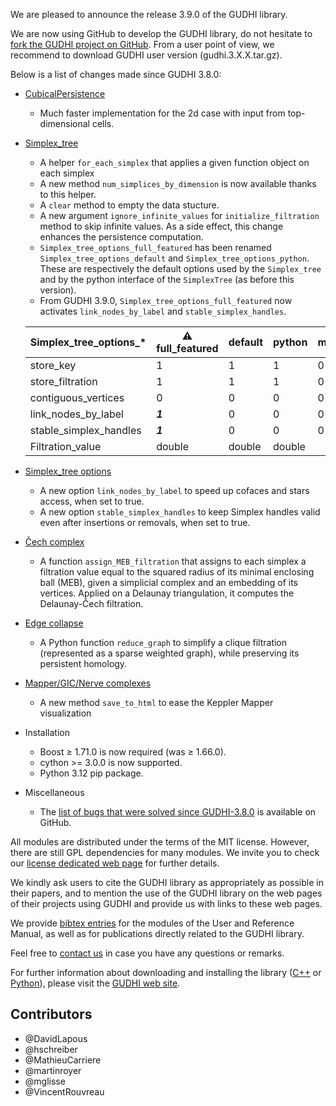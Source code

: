 We are pleased to announce the release 3.9.0 of the GUDHI library.

We are now using GitHub to develop the GUDHI library, do not hesitate to [fork the GUDHI project on GitHub](https://github.com/GUDHI/gudhi-devel). From a user point of view, we recommend to download GUDHI user version (gudhi.3.X.X.tar.gz).

Below is a list of changes made since GUDHI 3.8.0:

- [CubicalPersistence](https://gudhi.inria.fr/python/latest/cubical_complex_sklearn_itf_ref.html)
     - Much faster implementation for the 2d case with input from top-dimensional cells.

- [Simplex_tree](https://gudhi.inria.fr/doc/latest/group__simplex__tree.html)
     - A helper `for_each_simplex` that applies a given function object on each simplex
     - A new method `num_simplices_by_dimension` is now available thanks to this helper.
     - A `clear` method to empty the data stucture.
     - A new argument `ignore_infinite_values` for `initialize_filtration` method to skip infinite values. As a side effect, this change enhances the persistence computation.
     - `Simplex_tree_options_full_featured` has been renamed `Simplex_tree_options_default` and `Simplex_tree_options_python`.
     These are respectively the default options used by the `Simplex_tree` and by the python interface of the `SimplexTree` (as before this version).
     - From GUDHI 3.9.0, `Simplex_tree_options_full_featured` now activates `link_nodes_by_label` and `stable_simplex_handles`.

     | Simplex_tree_options_*  | :warning: full_featured | default | python | minimal |
     | ---- | ---- | ---- | ---- | ---- |
     | store_key              | 1       | 1      | 1      | 0 |
     | store_filtration       | 1       | 1      | 1      | 0 |
     | contiguous_vertices    | 0       | 0      | 0      | 0 |
     | link_nodes_by_label    | ***1*** | 0      | 0      | 0 |
     | stable_simplex_handles | ***1*** | 0      | 0      | 0 |
     | Filtration_value       | double  | double | double |   |

- [Simplex_tree options](https://gudhi.inria.fr/doc/latest/struct_simplex_tree_options.html)
     - A new option `link_nodes_by_label` to speed up cofaces and stars access, when set to true.
     - A new option `stable_simplex_handles` to keep Simplex handles valid even after insertions or removals, when set to true.

- [Čech complex](https://gudhi.inria.fr/doc/latest/group__cech__complex.html)
     - A function `assign_MEB_filtration` that assigns to each simplex a filtration value equal to the squared radius of its minimal enclosing ball (MEB), given a simplicial complex and an embedding of its vertices. Applied on a Delaunay triangulation, it computes the Delaunay-Čech filtration.

- [Edge collapse](https://gudhi.inria.fr/python/latest/edge_collapse.html)
     - A Python function `reduce_graph` to simplify a clique filtration (represented as a sparse weighted graph), while preserving its persistent homology.

- [Mapper/GIC/Nerve complexes](https://gudhi.inria.fr/python/latest/cover_complex_sklearn_isk_ref.html)
     - A new method `save_to_html` to ease the Keppler Mapper visualization

- Installation
     - Boost &ge; 1.71.0 is now required (was &ge; 1.66.0).
     - cython >= 3.0.0 is now supported.
     - Python 3.12 pip package.

- Miscellaneous
     - The [list of bugs that were solved since GUDHI-3.8.0](https://github.com/GUDHI/gudhi-devel/issues?q=label%3A3.9.0+is%3Aclosed) is available on GitHub.

All modules are distributed under the terms of the MIT license.
However, there are still GPL dependencies for many modules. We invite you to check our [license dedicated web page](https://gudhi.inria.fr/licensing/) for further details.

We kindly ask users to cite the GUDHI library as appropriately as possible in their papers, and to mention the use of the GUDHI library on the web pages of their projects using GUDHI and provide us with links to these web pages.

We provide [bibtex entries](https://gudhi.inria.fr/doc/latest/_citation.html) for the modules of the User and Reference Manual, as well as for publications directly related to the GUDHI library. 

Feel free to [contact us](https://gudhi.inria.fr/contact/) in case you have any questions or remarks.

For further information about downloading and installing the library ([C++](https://gudhi.inria.fr/doc/latest/installation.html) or [Python](https://gudhi.inria.fr/python/latest/installation.html)), please visit the [GUDHI web site](https://gudhi.inria.fr/).

## Contributors

- @DavidLapous
- @hschreiber
- @MathieuCarriere
- @martinroyer
- @mglisse
- @VincentRouvreau
